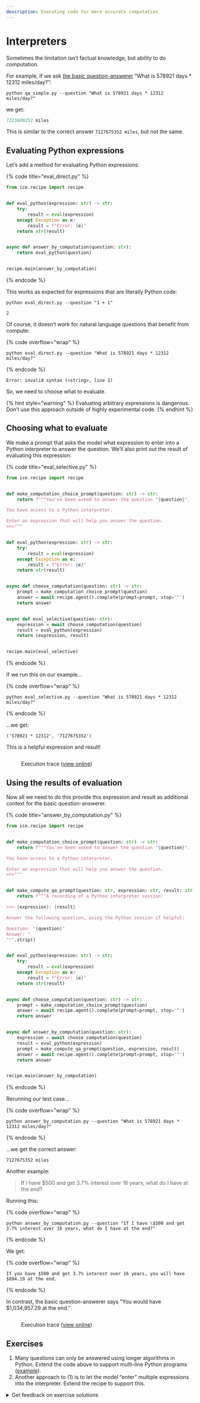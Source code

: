 ```yaml
---
description: Executing code for more accurate computation
---
```


# Interpreters

Sometimes the limitation isn’t factual knowledge, but ability to do computation.

For example, if we ask [the basic question-answerer](../question-answering/q-and-a-without-context.md) “What is 578921 days \* 12312 miles/day?”:

```shell
python qa_simple.py --question "What is 578921 days * 12312 miles/day?"
```

we get:

```python
7223849252 miles
```

This is similar to the correct answer `7127675352 miles`, but not the same.

## Evaluating Python expressions

Let’s add a method for evaluating Python expressions:

{% code title="eval_direct.py" %}

```python
from ice.recipe import recipe


def eval_python(expression: str) -> str:
    try:
        result = eval(expression)
    except Exception as e:
        result = f"Error: {e}"
    return str(result)


async def answer_by_computation(question: str):
    return eval_python(question)


recipe.main(answer_by_computation)
```

{% endcode %}

This works as expected for expressions that are literally Python code:

```shell
python eval_direct.py --question "1 + 1"
```

```
2
```

Of course, it doesn’t work for natural language questions that benefit from compute:

{% code overflow="wrap" %}

```shell
python eval_direct.py --question "What is 578921 days * 12312 miles/day?"
```

{% endcode %}

```
Error: invalid syntax (<string>, line 1)
```

So, we need to choose what to evaluate.

{% hint style="warning" %}
Evaluating arbitrary expressions is dangerous. Don’t use this approach outside of highly experimental code.
{% endhint %}

## Choosing what to evaluate

We make a prompt that asks the model what expression to enter into a Python interpreter to answer the question. We’ll also print out the result of evaluating this expression:

{% code title="eval_selective.py" %}

```python
from ice.recipe import recipe


def make_computation_choice_prompt(question: str) -> str:
    return f"""You've been asked to answer the question "{question}".

You have access to a Python interpreter.

Enter an expression that will help you answer the question.
>>>"""


def eval_python(expression: str) -> str:
    try:
        result = eval(expression)
    except Exception as e:
        result = f"Error: {e}"
    return str(result)


async def choose_computation(question: str) -> str:
    prompt = make_computation_choice_prompt(question)
    answer = await recipe.agent().complete(prompt=prompt, stop='"')
    return answer


async def eval_selective(question: str):
    expression = await choose_computation(question)
    result = eval_python(expression)
    return (expression, result)


recipe.main(eval_selective)
```

{% endcode %}

If we run this on our example…

{% code overflow="wrap" %}

```shell
python eval_selective.py --question "What is 578921 days * 12312 miles/day?"
```

{% endcode %}

…we get:

```
('578921 * 12312', '7127675352')
```

This is a helpful expression and result!

<figure><img src="../../.gitbook/assets/Screenshot p9X3OJla@2x.png" alt=""><figcaption><p>Execution trace (<a href="https://ice.ought.org/traces/01GE0XAYWSKX59VXRP0QQBFTQV">view online</a>)</p></figcaption></figure>

## Using the results of evaluation

Now all we need to do this provide this expression and result as additional context for the basic question-answerer.

{% code title="answer_by_computation.py" %}

```python
from ice.recipe import recipe


def make_computation_choice_prompt(question: str) -> str:
    return f"""You've been asked to answer the question "{question}".

You have access to a Python interpreter.

Enter an expression that will help you answer the question.
>>>"""


def make_compute_qa_prompt(question: str, expression: str, result: str) -> str:
    return f"""A recording of a Python interpreter session:

>>> {expression}: {result}

Answer the following question, using the Python session if helpful:

Question: "{question}"
Answer: "
""".strip()


def eval_python(expression: str) -> str:
    try:
        result = eval(expression)
    except Exception as e:
        result = f"Error: {e}"
    return str(result)


async def choose_computation(question: str) -> str:
    prompt = make_computation_choice_prompt(question)
    answer = await recipe.agent().complete(prompt=prompt, stop='"')
    return answer


async def answer_by_computation(question: str):
    expression = await choose_computation(question)
    result = eval_python(expression)
    prompt = make_compute_qa_prompt(question, expression, result)
    answer = await recipe.agent().complete(prompt=prompt, stop='"')
    return answer


recipe.main(answer_by_computation)
```

{% endcode %}

Rerunning our test case…

{% code overflow="wrap" %}

```shell
python answer_by_computation.py --question "What is 578921 days * 12312 miles/day?"
```

{% endcode %}

…we get the correct answer:

```
7127675352 miles
```

Another example:

> If I have $500 and get 3.7% interest over 16 years, what do I have at the end?

Running this:

{% code overflow="wrap" %}

```shell
python answer_by_computation.py --question "If I have \$500 and get 3.7% interest over 16 years, what do I have at the end?"
```

{% endcode %}

We get:

{% code overflow="wrap" %}

```
If you have $500 and get 3.7% interest over 16 years, you will have $894.19 at the end.
```

{% endcode %}

In contrast, the basic question-answerer says “You would have $1,034,957.29 at the end.”

<figure><img src="../../.gitbook/assets/Screenshot bMP2ErpR@2x.png" alt=""><figcaption><p>Execution trace (<a href="https://ice.ought.org/traces/01GE0XFAVDNWSP5TNWZ944NWSW">view online</a>)</p></figcaption></figure>

## Exercises

1. Many questions can only be answered using longer algorithms in Python. Extend the code above to support multi-line Python programs ([example](https://twitter.com/sergeykarayev/status/1569377881440276481/photo/1)).
2. Another approach to (1) is to let the model “enter” multiple expressions into the interpreter. Extend the recipe to support this.

<details>

<summary>Get feedback on exercise solutions</summary>

If you want feedback on your exercise solutions, submit them through [this form](https://docs.google.com/forms/d/e/1FAIpQLSdNNHeQAT7GIzn4tdsVYCkrVEPMNaZmBFkZCAJdvTvLzUAnzQ/viewform). We—the team at Ought—are happy to give our quick take on whether you missed any interesting ideas.

</details>
